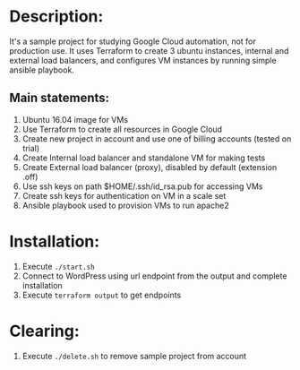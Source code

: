 # Description:
It's a sample project for studying Google Cloud automation, not for production use.
It uses Terraform to create 3 ubuntu instances, internal and external load
balancers, and configures VM instances by running simple ansible playbook.

## Main statements:
1. Ubuntu 16.04 image for VMs
2. Use Terraform to create all resources in Google Cloud
3. Create new project in account and use one of billing accounts (tested on trial)
4. Create Internal load balancer and standalone VM for making tests
5. Create External load balancer (proxy), disabled by default (extension .off)
6. Use ssh keys on path $HOME/.ssh/id_rsa.pub for accessing VMs
7. Create ssh keys for authentication on VM in a scale set
8. Ansible playbook used to provision VMs to run apache2

# Installation:
1. Execute `./start.sh`
2. Connect to WordPress using url endpoint from the output and complete installation
3. Execute `terraform output` to get endpoints

# Clearing:
1. Execute `./delete.sh` to remove sample project from account

